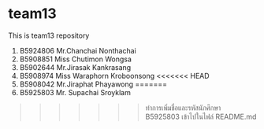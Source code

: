 ﻿# team13
This is team13 repository

1. B5924806 Mr.Chanchai Nonthachai
2. B5908851 Miss Chutimon Wongsa 
3. B5902644 Mr.Jirasak Kankrasang
4. B5908974 Miss Waraphorn Kroboonsong
<<<<<<< HEAD
5. B5908042 Mr.Jiraphat Phayawong
=======
6. B5925803 Mr. Supachai Sroyklam
>>>>>>> ทำการเพิ่มชื่อและรหัสนักศึกษา B5925803 เข้าไปในไฟล์ README.md
